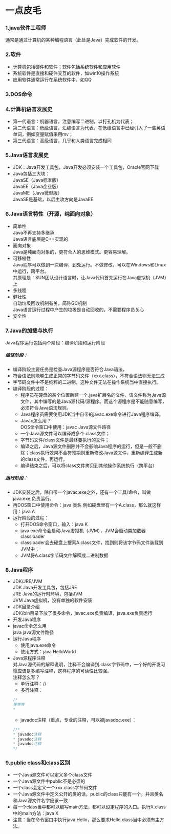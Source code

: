 # 一点皮毛

### **1.java软件工程师**
   通常是通过计算机的某种编程语言（此处是Java）完成软件的开发。
### **2.软件**
   - 计算机包括硬件和软件；软件包括系统软件和应用软件
   - 系统软件是直接和硬件交互的软件，如win10操作系统
   - 应用软件通常运行在系统软件中，如QQ
### **3.DOS命令**
### **4.计算机语言发展史**
   - 第一代语言：机器语言，注意编写二进制，以打孔机为代表；
   - 第二代语言：低级语言，汇编语言为代表，在低级语言中已经引入了一些英语单词，例如变量赋值采用mv；
   - 第三代语言：高级语言，几乎和人类语言完成相同
### **5.Java语言发展史**
   - JDK：Java开发工具包，Java开发必须安装一个工具包，Oracle官网下载
   - Java包括三大块：<br>
    JavaSE（Java标准版）<br>
    JavaEE（Java企业版）<br>
    JavaME（Java微型版）<br>
    JavaSE是基础，以后主攻方向是JavaEE<br>
### **6.Java语言特性（开源，纯面向对象）**
   - 简单性<br>
     Java不再支持多继承<br>
     Java语言底层是C++实现的<br>
   - 面向对象<br>
    Java是纯面向对象的，更符合人的思维模式。更容易理解。<br>
   - 可移植性<br>
    Java程序可以做到一次编译，到处运行。不做修改，可以在Windows和Linux中运行，跨平台。<br>
    其原理是：SUN团队设计语言时，让Java代码首先运行在Java虚拟机（JVM）上<br>
   - 多线程<br>
   - 健壮性<br>
    自动垃圾回收机制有关，简称GC机制<br>
    Java语言运行过程中产生的垃圾是自动回收的，不需要程序员关心<br>
   - 安全性<br>
### **7.Java的加载与执行**
   Java程序运行包括两个阶段：编译阶段和运行阶段
   ##### 编译阶段：
   - 编译阶段主要任务是检查Java源程序是否符合Java语法，
   - 符合语法则能够生成正常的字节码文件（xxx.class），不符合语法则无法生成
   - 字节码文件中不是纯粹的二进制，这种文件无法在操作系统当中直接执行。
   - 编译阶段的过程：
        * 程序员在硬盘的某个位置新建一个.java扩展名的文件，该文件称为Java源文件，其中编写的是Java源代码/源程序。而这个源程序是不能随意编写，必须符合Java语法规则。<br>
        * Java程序员需要使用JDK当中自带的javac.exe命令进行Java程序编译。<br>
        * Javac怎么用？<br>
            DOS命令窗口中使用：javac Java源文件路径<br>
        * 一个Java源文件可以编译成多个.class文件；<br>
        * 字节码文件/class文件是最终要执行的文件；<br>
        * 编译之后，Java源文件删除并不会影响Java程序的运行，但是一般不删除；class执行效果不合符预期则重新修改Java源文件，重新编译生成新的class文件，再运行。<br>
        * 编译结束之后，可以将class文件拷贝到其他操作系统执行（跨平台）<br>
   ##### 运行阶段：
   - JDK安装之后，除自带一个javac.exe之外，还有一个工具/命令，叫做java.exe,负责运行。
   - 再DOS窗口中使用命令：java 类名
    例如硬盘里有一个A.class，那么就这样用：java A
   - 运行阶段的过程：
        * 打开DOS命令窗口，输入：java K<br>
        * java.exe命令会启动Java虚拟机（JVM），JVM会启动类加载器classloader<br>
        * classloader会去硬盘上搜索A.class文件，找到则将该字节码文件装载到JVM中；<br>
        * JVM将A.class字节码文件解释成二进制数据<br>
### **8.Java程序**
   - JDK/JRE/JVM<br>
      JDK Java开发工具包，包括JRE<br>
      JRE Java的运行时环境，包括JVM<br>
      JVM Java虚拟机，没有单独的软件安装<br>
   - JDK目录介绍<br>
        JDK/bin目录下放了很多命令，javac.exe负责编译，java.exe负责运行
   - 开发Java程序
   - javac命令怎么用<br>
    java java源文件路径
   - 运行Java程序
        - 使用java.exe命令<br>
        - 使用方式：java HelloWorld<br>
   - Java源程序注释<br>
        对Java源代码的解释说明，注释不会编译到.class字节码中，一个好的开发习惯应该是多编写注释，这样程序的可读性比较强。<br>
        注释怎么写？<br>
        - 单行注释：//<br>
        - 多行注释：<br>
      ```java
      /*
      等等等
      *
      ```
        - javadoc注释（重点，专业的注释，可以被javadoc.exe）：<br>
      ```java
      /**
      * javadoc注释
      * javadoc注释
      * javadoc注释
      */
      ```
### **9.public class和class区别**
   - 一个Java源文件可以定义多个class文件
   - 一个Java源文件中public不是必须的
   - 一个class会定义一个xxx.class字节码文件
   - 一个Java源文件中定义公开的类的话，public的class只能有一个，并且类名和Java源文件名字应该一致
   - 每一个class当中都可以编写main方法，都可以设定程序的入口。执行X.class中的main方法：java X
   - 注意：当在命令窗口中执行java Hello，那么要求Hello.class当中必须有主方法。
